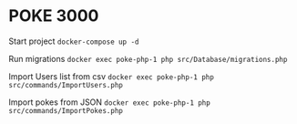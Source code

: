 # POKE 3000

Start project
``docker-compose up -d``

Run migrations
``docker exec poke-php-1 php src/Database/migrations.php``

Import Users list from csv
``docker exec poke-php-1 php src/commands/ImportUsers.php``

Import pokes from JSON
``docker exec poke-php-1 php src/commands/ImportPokes.php``
